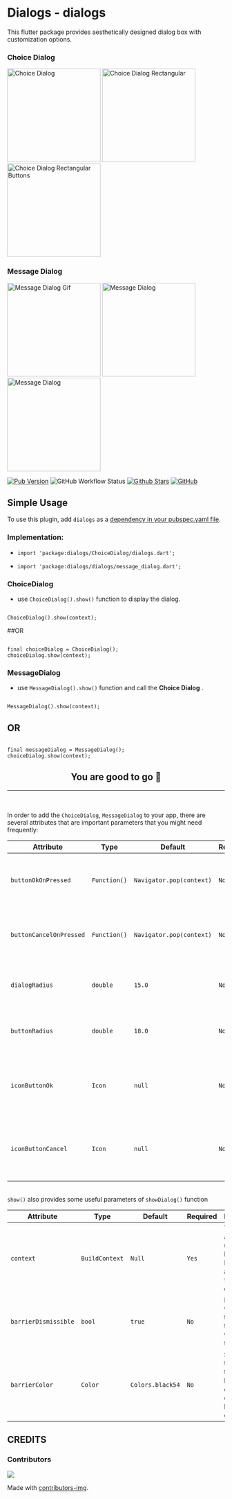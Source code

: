 # Dialogs - dialogs

This flutter package provides aesthetically designed dialog box with customization options.

### Choice Dialog
<p>
  <img width="216px" alt="Choice Dialog" src="https://raw.githubusercontent.com/asadamatic/dialogs/master/assets/choice_dialog.gif"/>
  <img width="216px" alt="Choice Dialog Rectangular" src="https://raw.githubusercontent.com/asadamatic/dialogs/master/assets/choice_dialog_rectangular.jpg"/>
  <img width="216px" alt="Choice Dialog Rectangular Buttons" src="https://raw.githubusercontent.com/asadamatic/dialogs/master/assets/choice_dialog_rectangular_buttons.jpg"/>
</p>


### Message Dialog
<p>
  <img width="216px" alt="Message Dialog Gif" src="https://raw.githubusercontent.com/asadamatic/dialogs/master/assets/message_dialog.gif"/>
  <img width="216px" alt="Message Dialog" src="https://raw.githubusercontent.com/asadamatic/dialogs/master/assets/message_dialog.jpg"/>
  <img width="216px" alt="Message Dialog" src="https://raw.githubusercontent.com/asadamatic/dialogs/master/assets/message_dialog_rectangular_buttons.jpg"/>
</p>

[![Pub Version](https://img.shields.io/pub/v/dialogs?logo=flutter&style=for-the-badge)](https://pub.dev/packages/dialogs)
![GitHub Workflow Status](https://img.shields.io/github/workflow/status/asadamatic/dialogs/pub_publish?logo=github&style=for-the-badge)
[![Github Stars](https://img.shields.io/github/stars/asadamatic/dialogs?logo=github&style=for-the-badge)](https://github.com/asadamatic/dialogs)
[![GitHub](https://img.shields.io/github/license/asadamatic/dialogs?logo=open+source+initiative&style=for-the-badge)](https://github.com/asadamatic/dialogs/blob/master/LICENSE)
<!-- [![Awesome Flutter](https://img.shields.io/badge/Awesome-Flutter-FC60A8?logo=awesome-lists&style=for-the-badge)](https://github.com/Solido/awesome-flutter#widgets) -->

## Simple Usage
To use this plugin, add `dialogs` as a
[dependency in your pubspec.yaml file](https://pub.dev/packages/dialogs/install).


### Implementation:


* `import 'package:dialogs/ChoiceDialog/dialogs.dart';` 

* `import 'package:dialogs/dialogs/message_dialog.dart';`


### ChoiceDialog

* use `ChoiceDialog().show()` function to display the dialog.
```

ChoiceDialog().show(context);

```
##OR
```

final choiceDialog = ChoiceDialog();
choiceDialog.show(context);

```

### MessageDialog

* use `MessageDialog().show()` function and call the **Choice Dialog** .
```

MessageDialog().show(context);

```
## OR
```

final messageDialog = MessageDialog();
choiceDialog.show(context);

```

## <div align="center">You are good to go 💯</div>

---



\
\
In order to add the `ChoiceDialog`, `MessageDialog` to your app, there are several attributes that are important parameters that you might need frequently:

| Attribute | Type  | Default | Required | Description |
|-----------|-------|---------|-------------|----------|
| `buttonOkOnPressed` | `Function()` | `Navigator.pop(context)` | `No` | This function will be registered as the callback of 'Ok' button. |
| `buttonCancelOnPressed` | `Function()` | `Navigator.pop(context)`  | `No` | This function will be registered as the callback of 'Cancel' button. |
| `dialogRadius` | `double` | `15.0` | `No` | Determines the borderRadius of dialog box. |
| `buttonRadius` | `double` | `18.0` | `No` | Determines the borderRadius of action buttons. |
| `iconButtonOk` | `Icon` | `null` | `No` | Renders a FlatButton with the provided icon for positive action. |
| `iconButtonCancel` | `Icon` | `null` | `No` | Renders a FlatButton with the provided icon for negative action. |

\
`show()` also provides some useful parameters of `showDialog()` function


| Attribute | Type  | Default | Required | Description |
|-----------|-------|---------|-------------|----------|
| `context` | `BuildContext` | `Null` | `Yes` | The context argument is used to look up the Navigator and Theme for the dialog. |
| `barrierDismissible` | `bool` | `true` | `No` | Indicates whether tapping on the barrier will dismiss the dialog. |
| `barrierColor` | `Color` | `Colors.black54`  | `No` | Specifies the color of the modal barrier that darkens everything below the dialog. |

## CREDITS
### Contributors
<a href="https://github.com/asadamatic/dialogs/graphs/contributors">
  <img src="https://contributors-img.firebaseapp.com/image?repo=asadamatic/dialogs" />
</a>

Made with [contributors-img](https://contributors-img.firebaseapp.com).
